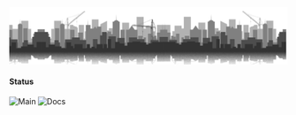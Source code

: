 ![Banner](assets/banner.png)

#### Status
![Main](https://github.com/herebedragonsstudios/ts-decorator-validation/actions/workflows/main.yml/badge.svg)
![Docs](https://github.com/herebedragonsstudios/ts-decorator-validation/actions/workflows/docs.yml/badge.svg)
